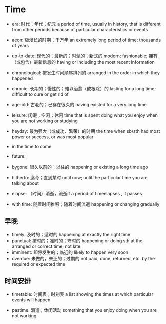# Time

- era: 时代；年代；纪元 a period of time, usually in history, that is different from other periods because of particular characteristics or events
- aeon: 极漫长的时期；千万年 an extremely long period of time; thousands of years

- up-to-date: 现代的；最新的；时髦的；新式的 modern; fashionable; 拥有（或包含）最新信息的 having or including the most recent information

- chronological: 按发生时间顺序排列的 arranged in the order in which they happened
- chronic: 长期的；慢性的；难以治愈（或根除）的 lasting for a long time; difficult to cure or get rid of

- age-old: 古老的；已存在很久的 having existed for a very long time
- leisure: 闲暇；空闲；休闲 time that is spent doing what you enjoy when you are not working or studying
- heyday: 最为强大（或成功、繁荣）的时期 the time when sb/sth had most power or success, or was most popular

- in the time to come
- future:

- bygone: 很久以前的；以往的 happening or existing a long time ago
- hitherto: 迄今；直到某时 until now; until the particular time you are talking about

- elapse: （时间）消逝，流逝if a period of timeelapses , it passes

- with time: 随着时间推移；随着时间流逝 happening or changing gradually

## 早晚

- timely: 及时的；适时的 happening at exactly the right time
- punctual: 按时的；准时的；守时的 happening or doing sth at the arranged or correct time; not late
- imminent: 即将发生的；临近的 likely to happen very soon
- overdue: 未做的，未还的；过期的 not paid, done, returned, etc. by the required or expected time

## 时间安排

- timetable: 时间表；时刻表 a list showing the times at which particular events will happen

- pastime: 消遣；休闲活动 something that you enjoy doing when you are not working
